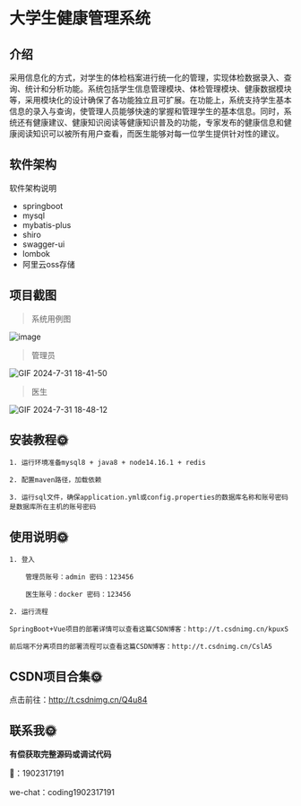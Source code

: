 # 大学生健康管理系统

## 介绍
采用信息化的方式，对学生的体检档案进行统一化的管理，实现体检数据录入、查询、统计和分析功能。系统包括学生信息管理模块、体检管理模块、健康数据模块等，采用模块化的设计确保了各功能独立且可扩展。在功能上，系统支持学生基本信息的录入与查询，使管理人员能够快速的掌握和管理学生的基本信息。同时，系统还有健康建议、健康知识阅读等健康知识普及的功能，专家发布的健康信息和健康阅读知识可以被所有用户查看，而医生能够对每一位学生提供针对性的建议。


## 软件架构
软件架构说明

- springboot
- mysql
- mybatis-plus
- shiro
- swagger-ui
- lombok
- 阿里云oss存储

## 项目截图

> 系统用例图

![image](https://github.com/user-attachments/assets/bcdc725e-d955-4f3a-9187-fb4268e1673b)


> 管理员

![GIF 2024-7-31 18-41-50](https://github.com/user-attachments/assets/dccb6b26-25a0-4d36-9f27-2f2ff479a9bc)


> 医生

![GIF 2024-7-31 18-48-12](https://github.com/user-attachments/assets/f6665d33-c977-4c71-ba76-e73b55488a92)



## 安装教程🌞

```
1. 运行环境准备mysql8 + java8 + node14.16.1 + redis

2. 配置maven路径，加载依赖

3. 运行sql文件，确保application.yml或config.properties的数据库名称和账号密码是数据库所在主机的账号密码
```



## 使用说明🌞

```
1. 登入

    管理员账号：admin	密码：123456

    医生账号：docker	密码：123456

2. 运行流程

SpringBoot+Vue项目的部署详情可以查看这篇CSDN博客：http://t.csdnimg.cn/kpuxS

前后端不分离项目的部署流程可以查看这篇CSDN博客：http://t.csdnimg.cn/CslA5
```



## CSDN项目合集🌞

点击前往：http://t.csdnimg.cn/Q4u84



## 联系我🌞

**有偿获取完整源码或调试代码**

🐧：1902317191


we-chat：coding1902317191

